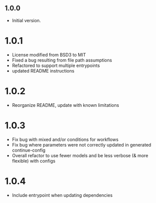 ## 1.0.0

- Initial version.

# 1.0.1

- License modified from BSD3 to MIT
- Fixed a bug resulting from file path assumptions
- Refactored to support multiple entrypoints
- updated README instructions

# 1.0.2

- Reorganize README, update with known limitations

# 1.0.3

- Fix bug with mixed and/or conditions for workflows
- Fix bug where parameters were not correctly updated in generated continue-config
- Overall refactor to use fewer models and be less verbose (& more flexible) with configs

# 1.0.4

- Include entrypoint when updating dependencies
